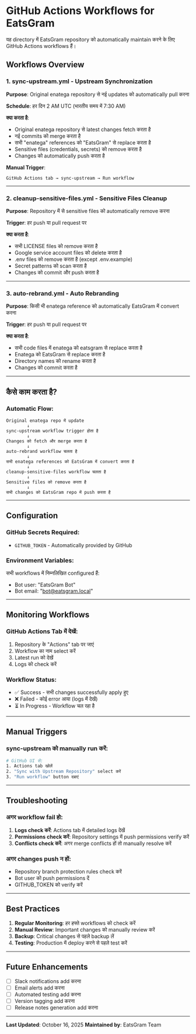 # GitHub Actions Workflows for EatsGram

यह directory में EatsGram repository को automatically maintain करने के लिए GitHub Actions workflows हैं।

## Workflows Overview

### 1. **sync-upstream.yml** - Upstream Synchronization
**Purpose**: Original enatega repository से नई updates को automatically pull करना

**Schedule**: हर दिन 2 AM UTC (भारतीय समय में 7:30 AM)

**क्या करता है**:
- Original enatega repository से latest changes fetch करता है
- नई commits को merge करता है
- सभी "enatega" references को "EatsGram" से replace करता है
- Sensitive files (credentials, secrets) को remove करता है
- Changes को automatically push करता है

**Manual Trigger**: 
```
GitHub Actions tab → sync-upstream → Run workflow
```

---

### 2. **cleanup-sensitive-files.yml** - Sensitive Files Cleanup
**Purpose**: Repository में से sensitive files को automatically remove करना

**Trigger**: हर push या pull request पर

**क्या करता है**:
- सभी LICENSE files को remove करता है
- Google service account files को delete करता है
- .env files को remove करता है (except .env.example)
- Secret patterns को scan करता है
- Changes को commit और push करता है

---

### 3. **auto-rebrand.yml** - Auto Rebranding
**Purpose**: किसी भी enatega reference को automatically EatsGram में convert करना

**Trigger**: हर push या pull request पर

**क्या करता है**:
- सभी code files में enatega को eatsgram से replace करता है
- Enatega को EatsGram से replace करता है
- Directory names को rename करता है
- Changes को commit करता है

---

## कैसे काम करता है?

### Automatic Flow:
```
Original enatega repo में update
        ↓
sync-upstream workflow trigger होता है
        ↓
Changes को fetch और merge करता है
        ↓
auto-rebrand workflow चलता है
        ↓
सभी enatega references को EatsGram में convert करता है
        ↓
cleanup-sensitive-files workflow चलता है
        ↓
Sensitive files को remove करता है
        ↓
सभी changes को EatsGram repo में push करता है
```

---

## Configuration

### GitHub Secrets Required:
- `GITHUB_TOKEN` - Automatically provided by GitHub

### Environment Variables:
सभी workflows में निम्नलिखित configured हैं:
- Bot user: "EatsGram Bot"
- Bot email: "bot@eatsgram.local"

---

## Monitoring Workflows

### GitHub Actions Tab में देखें:
1. Repository के "Actions" tab पर जाएं
2. Workflow का नाम select करें
3. Latest run को देखें
4. Logs को check करें

### Workflow Status:
- ✅ Success - सभी changes successfully apply हुए
- ❌ Failed - कोई error आया (logs में देखें)
- ⏳ In Progress - Workflow चल रहा है

---

## Manual Triggers

### sync-upstream को manually run करें:
```bash
# GitHub UI से:
1. Actions tab खोलें
2. "Sync with Upstream Repository" select करें
3. "Run workflow" button दबाएं
```

---

## Troubleshooting

### अगर workflow fail हो:
1. **Logs check करें**: Actions tab में detailed logs देखें
2. **Permissions check करें**: Repository settings में push permissions verify करें
3. **Conflicts check करें**: अगर merge conflicts हों तो manually resolve करें

### अगर changes push न हों:
- Repository branch protection rules check करें
- Bot user को push permissions दें
- GITHUB_TOKEN को verify करें

---

## Best Practices

1. **Regular Monitoring**: हर हफ्ते workflows को check करें
2. **Manual Review**: Important changes को manually review करें
3. **Backup**: Critical changes से पहले backup लें
4. **Testing**: Production में deploy करने से पहले test करें

---

## Future Enhancements

- [ ] Slack notifications add करना
- [ ] Email alerts add करना
- [ ] Automated testing add करना
- [ ] Version tagging add करना
- [ ] Release notes generation add करना

---

**Last Updated**: October 16, 2025
**Maintained by**: EatsGram Team
